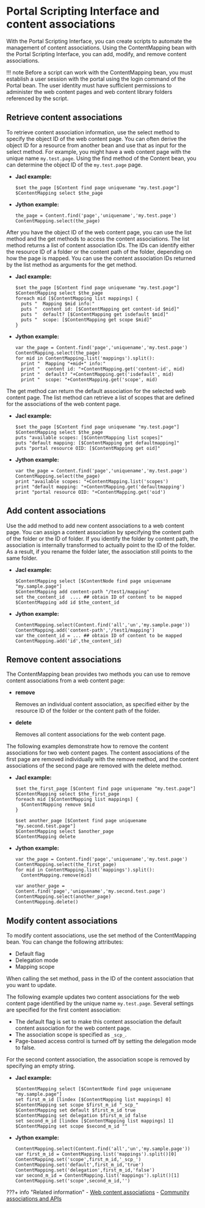 # Portal Scripting Interface and content associations

With the Portal Scripting Interface, you can create scripts to automate the management of content associations. Using the ContentMapping bean with the Portal Scripting Interface, you can add, modify, and remove content associations.

!!! note
    Before a script can work with the ContentMapping bean, you must establish a user session with the portal using the login command of the Portal bean. The user identity must have sufficient permissions to administer the web content pages and web content library folders referenced by the script.

## Retrieve content associations

To retrieve content association information, use the select method to specify the object ID of the web content page. You can often derive the object ID for a resource from another bean and use that as input for the select method. For example, you might have a web content page with the unique name `my.test.page`. Using the find method of the Content bean, you can determine the object ID of the `my.test.page` page.

-   **Jacl example:**

    ```
    $set the_page [$Content find page uniquename "my.test.page"]
    $ContentMapping select $the_page
    ```

-   **Jython example:**

    ```
    the_page = Content.find('page','uniquename','my.test.page')
    ContentMapping.select(the_page)
    ```


After you have the object ID of the web content page, you can use the list method and the get methods to access the content associations. The list method returns a list of content association IDs. The IDs can identify either the resource ID of a folder or the content path of the folder, depending on how the page is mapped. You can use the content association IDs returned by the list method as arguments for the get method.

-   **Jacl example:**

    ```
    $set the_page [$Content find page uniquename "my.test.page"]
    $ContentMapping select $the_page
    foreach mid [$ContentMapping list mappings] {
      puts "  Mapping $mid info:"
      puts "  content id: [$ContentMapping get content-id $mid]"
      puts "  default? [$ContentMapping get isdefault $mid]"
      puts "  scope: [$ContentMapping get scope $mid]"
    }
    ```

-   **Jython example:**

    ```
    var the_page = Content.find('page','uniquename','my.test.page')
    ContentMapping.select(the_page)
    for mid in ContentMapping.list('mappings').split():
      print "  Mapping "+mid+" info:"
      print "  content id: "+ContentMapping.get('content-id', mid)
      print "  default? "+ContentMapping.get('isdefault', mid)
      print "  scope: "+ContentMapping.get('scope', mid)
    
    ```


The get method can return the default association for the selected web content page. The list method can retrieve a list of scopes that are defined for the associations of the web content page.

-   **Jacl example:**

    ```
    $set the_page [$Content find page uniquename "my.test.page"]
    $ContentMapping select $the_page
    puts "available scopes: [$ContentMapping list scopes]"
    puts "default mapping: [$ContentMapping get defaultmapping]"
    puts "portal resource OID: [$ContentMapping get oid]"
    ```

-   **Jython example:**

    ```
    var the_page = Content.find('page','uniquename','my.test.page')
    ContentMapping.select(the_page)
    print "available scopes: "+ContentMapping.list('scopes')
    print "default mapping: "+ContentMapping.get('defaultmapping')
    print "portal resource OID: "+ContentMapping.get('oid')
    ```


## Add content associations

Use the add method to add new content associations to a web content page. You can assign a content association by specifying the content path of the folder or the ID of folder. If you identify the folder by content path, the association is internally transformed to actually point to the ID of the folder. As a result, if you rename the folder later, the association still points to the same folder.

-   **Jacl example:**

    ```
    $ContentMapping select [$ContentNode find page uniquename "my.sample.page"]
    $ContentMapping add content-path "/test1/mapping" 
    set the_content_id  .... ## obtain ID of content to be mapped 
    $ContentMapping add id $the_content_id
    ```

-   **Jython example:**

    ```
    ContentMapping.select(Content.find('all','un','my.sample.page'))
    ContentMapping.add('content-path','/test1/mapping') 
    var the_content_id = ... ## obtain ID of content to be mapped 
    ContentMapping.add('id',the_content_id) 
    ```


## Remove content associations

The ContentMapping bean provides two methods you can use to remove content associations from a web content page:

-   **remove**

    Removes an individual content association, as specified either by the resource ID of the folder or the content path of the folder.

-   **delete**

    Removes all content associations for the web content page.


The following examples demonstrate how to remove the content associations for two web content pages. The content associations of the first page are removed individually with the remove method, and the content associations of the second page are removed with the delete method.

-   **Jacl example:**

    ```
    $set the_first_page [$Content find page uniquename "my.test.page"]
    $ContentMapping select $the_first_page
    foreach mid [$ContentMapping list mappings] {
      $ContentMapping remove $mid
    }
    
    $set another_page [$Content find page uniquename "my.second.test.page"]
    $ContentMapping select $another_page
    $ContentMapping delete
    ```

-   **Jython example:**

    ```
    var the_page = Content.find('page','uniquename','my.test.page')
    ContentMapping.select(the_first_page)
    for mid in ContentMapping.list('mappings').split():
      ContentMapping.remove(mid)
    
    var another_page = Content.find('page','uniquename','my.second.test.page')
    ContentMapping.select(another_page)
    ContentMapping.delete()
    ```


## Modify content associations

To modify content associations, use the set method of the ContentMapping bean. You can change the following attributes:

-   Default flag
-   Delegation mode
-   Mapping scope

When calling the set method, pass in the ID of the content association that you want to update.

The following example updates two content associations for the web content page identified by the unique name `my.test.page`. Several settings are specified for the first content association:

-   The default flag is set to make this content association the default content association for the web content page.
-   The association scope is specified as `_scp_`.
-   Page-based access control is turned off by setting the delegation mode to false.

For the second content association, the association scope is removed by specifying an empty string.

-   **Jacl example:**

    ```
    $ContentMapping select [$ContentNode find page uniquename "my.sample.page"]
    set first_m_id [lindex [$ContentMapping list mappings] 0] 
    $ContentMapping set scope $first_m_id "_scp_"
    $ContentMapping set default $first_m_id true
    $ContentMapping set delegation $first_m_id false
    set second_m_id [lindex [$ContentMapping list mappings] 1] 
    $ContentMapping set scope $second_m_id ""
    ```

-   **Jython example:**

    ```
    ContentMapping.select(Content.find('all','un','my.sample.page'))
    var first_m_id = ContentMapping.list('mappings').split()[0]
    ContentMapping.set('scope',first_m_id,'_scp_')
    ContentMapping.set('default',first_m_id,'true')
    ContentMapping.set('delegation',first_m_id,'false')
    var second_m_id = ContentMapping.list('mappings').split()[1]
    ContentMapping.set('scope',second_m_id,'')
    ```



???+ info "Related information"
    - [Web content associations](../../getting_started/wcm_delivery_contentmap_about.md)
    - [Community associations and APIs](../../../../../extend_dx/integration/connections/configuration/managing_community_pages/commpages_access_apis.md)

